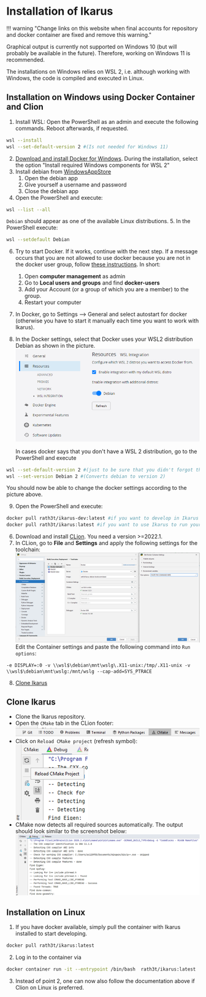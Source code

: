 <!--
SPDX-FileCopyrightText: 2022 The Ikarus Developers mueller@ibb.uni-stuttgart.de
SPDX-License-Identifier: CC-BY-SA-4.0
-->

# Installation of Ikarus

!!! warning "Change links on this website when final accounts for repository and docker container are fixed and remove this warning."

Graphical output is currently not supported on Windows 10 (but will probably be available in the future). Therefore,
working on Windows 11 is recommended.

The installations on Windows relies on WSL 2, i.e. although working with Windows, the code is compiled and executed in Linux.

## Installation on Windows using Docker Container and Clion
1. Install WSL: Open the PowerShell as an admin and execute the following commands. Reboot afterwards, if requested.
```sh
wsl --install
wsl --set-default-version 2 #(Is not needed for Windows 11)
```
2. [Download and install Docker for Windows](https://docs.docker.com/desktop/windows/install/).
  During the installation, select the option "Install required Windows components for WSL 2"
3. Install debian from [WindowsAppStore](https://www.microsoft.com/en-us/p/debian/9msvkqc78pk6#activetab=pivot:overviewtab)
    1. Open the debian app
    2. Give yourself a username and password
    3. Close the debian app
4. Open the PowerShell and execute:
```sh
wsl --list --all
```
`Debian` should appear as one of the available Linux distributions.
5. In the PowerShell execute:
```sh
wsl --setdefault Debian
```
6. Try to start Docker. If it works, continue with the next step. If a message occurs that you are not allowed to use docker because
    you are not in the docker user group, follow [these instructions](https://icij.gitbook.io/datashare/faq-errors/you-are-not-allowed-to-use-docker-you-must-be-in-the-docker-users-group-.-what-should-i-do).
    In short:
    1. Open **computer management** as admin
    2. Go to **Local users and groups** and find **docker-users**
    3. Add your Account (or a group of which you are a member) to the group.
    4. Restart your computer
7. In Docker, go to Settings --> General and select autostart for docker
    (otherwise you have to start it manually each time you want to work with Ikarus).
8. In the Docker settings, select that Docker uses your WSL2 distribution Debian as shown in the picture.
    ![DockerWslSettings.png](auxiliaryImages/Installation/DockerWslSettings.png)

    In cases docker says that you don't have a WSL 2 distribution, go to the PowerShell and execute
```sh
wsl --set-default-version 2 #(just to be sure that you didn't forgot this at the beginning)
wsl --set-version Debian 2 #(Converts debian to version 2)
```
You should now be able to change the docker settings according to the picture above.

9. Open the PowerShell and execute:
```sh
docker pull rath3t/ikarus-dev:latest #if you want to develop in Ikarus
docker pull rath3t/ikarus:latest #if you want to use Ikarus to run your own main file as in https://github.com/ikarus-project/ikarus-examples
```
6. Download and install [CLion](https://www.jetbrains.com/clion). You need a version >=2022.1.
7. In CLion, go to **File** and **Settings** and apply the following settings for the toolchain:
    ![img.png](auxiliaryImages/Installation/CLionToolchainSettings.png)
    Edit the Container settings and paste the following command into `Run options`:
```
-e DISPLAY=:0 -v \\wsl$\debian\mnt\wslg\.X11-unix:/tmp/.X11-unix -v \\wsl$\debian\mnt\wslg:/mnt/wslg --cap-add=SYS_PTRACE
```
8. [Clone Ikarus](#clone-ikarus)

## Clone Ikarus

- Clone the Ikarus repository.
- Open the `CMake` tab in the CLion footer:
  ![ClionFooter.png](auxiliaryImages/Installation/ClionFooter.png)
- Click on `Reload CMake project` (refresh symbol):
  ![ReloadCmakeProject.png](auxiliaryImages/Installation/ReloadCmakeProject.png)
- CMake now detects all required sources automatically. The output should look similar to
  the screenshot below:
  ![CMakeOutput.png](auxiliaryImages/Installation/CMakeOutput.png)

## Installation on Linux
1. If you have docker available, simply pull the container with Ikarus installed to start developing.
```sh
docker pull rath3t/ikarus:latest
```
2. Log in to the container via
```sh
docker container run -it --entrypoint /bin/bash  rath3t/ikarus:latest
```
3. Instead of point 2, one can now also follow the documentation above if Clion on Linux is preferred.
